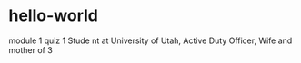 # hello-world
module 1 quiz 1
Stude nt at University of Utah, Active Duty Officer, Wife and mother of 3
